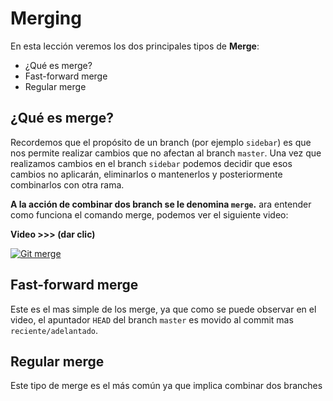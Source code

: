 # Merging

En esta lección veremos los dos principales tipos de **Merge**:

 - ¿Qué es merge?
 - Fast-forward merge
 - Regular merge

## ¿Qué es merge?
Recordemos que el propósito de un branch (por ejemplo `sidebar`) es que nos permite realizar cambios que no afectan al branch `master`. Una vez que realizamos cambios en el branch `sidebar` podemos decidir que esos cambios no aplicarán, eliminarlos o mantenerlos y posteriormente combinarlos con otra rama.

**A la acción de combinar dos branch se le denomina `merge`.**
ara entender como funciona el comando merge, podemos ver el siguiente video:

**Video >>> (dar clic)**

[![Git merge](http://img.youtube.com/vi/gQiWicrreJg/0.jpg)](http://www.youtube.com/watch?v=gQiWicrreJg "Git merge")




## Fast-forward merge
Este es el mas simple de los merge, ya que como se puede observar en el video, el apuntador `HEAD` del branch `master` es movido al commit mas `reciente/adelantado`.


## Regular merge
Este tipo de merge es el más común ya que implica combinar dos branches 
<!--stackedit_data:
eyJoaXN0b3J5IjpbMTgwMzY1NTc0NiwtMzg0NjQyMjMxLDQ3ND
E0Nzk1Ml19
-->